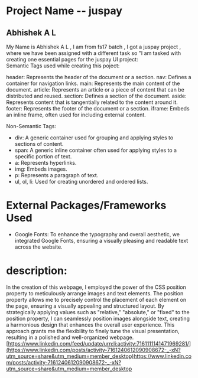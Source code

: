 # Project Name -- juspay

## Abhishek A L

My Name is Abhishek A L , I am from fs17 batch , I got a juspay project , where we have been assigned with a different task so
"I am tasked with creating one essential pages for the juspay UI project: <br>
Semantic Tags used while creating this poject:

header: Represents the header of the document or a section.
nav: Defines a container for navigation links.
main: Represents the main content of the document.
article: Represents an article or a piece of content that can be distributed and reused.
section: Defines a section of the document.
aside: Represents content that is tangentially related to the content around it.
footer: Represents the footer of the document or a section.
iframe: Embeds an inline frame, often used for including external content.

 Non-Semantic Tags:<br>

- div: A generic container used for grouping and applying styles to sections of content.<br>
- span: A generic inline container often used for applying styles to a specific portion of text.<br>
- a: Represents hyperlinks.<br>
- img: Embeds images.<br>
- p: Represents a paragraph of text.<br>
- ul, ol, li: Used for creating unordered and ordered lists.<br>

# External Packages/Frameworks Used

- Google Fonts: To enhance the typography and overall aesthetic, we integrated Google Fonts, ensuring a visually pleasing and readable text across the website.

# description:



In the creation of this webpage, I employed the power of the CSS position property to meticulously arrange images and text elements. The position property allows me to precisely control the placement of each element on the page, ensuring a visually appealing and structured layout. By strategically applying values such as "relative," "absolute," or "fixed" to the position property, I can seamlessly position images alongside text, creating a harmonious design that enhances the overall user experience. This approach grants me the flexibility to finely tune the visual presentation, resulting in a polished and well-organized webpage.
[https://www.linkedin.com/feed/update/urn:li:activity:7161111141471969281/](https://www.linkedin.com/posts/activity-7161240612090908672-_-xN?utm_source=share&utm_medium=member_desktop)https://www.linkedin.com/posts/activity-7161240612090908672-_-xN?utm_source=share&utm_medium=member_desktop
